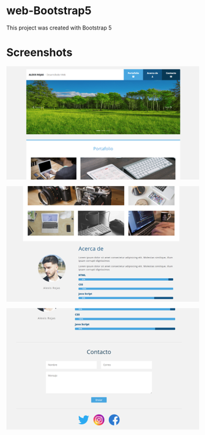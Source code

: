 # web-Bootstrap5
This project was created with Bootstrap 5

# Screenshots

![](screenshots/web-bootstrap.png)

![](screenshots/web-footer.png)

![](screenshots/web-contacto.png)
